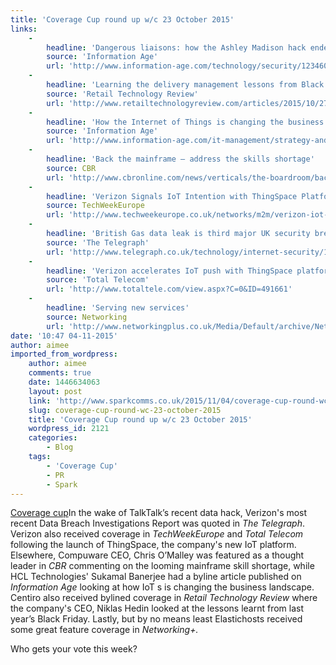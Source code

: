 ```yaml
---
title: 'Coverage Cup round up w/c 23 October 2015'
links:
    -
        headline: 'Dangerous liaisons: how the Ashley Madison hack ended the age of innocence in cybersecurity'
        source: 'Information Age'
        url: 'http://www.information-age.com/technology/security/123460429/dangerous-liaisons-how-ashley-madison-hack-ended-age-innocence-cybersecurity#sthash.EwRzxiim.Y07iG5Rp.dpuf'
    -
        headline: 'Learning the delivery management lessons from Black Friday'
        source: 'Retail Technology Review'
        url: 'http://www.retailtechnologyreview.com/articles/2015/10/27/learning-the-delivery-management-lessons-from-black-friday/'
    -
        headline: 'How the Internet of Things is changing the business landscape'
        source: 'Information Age'
        url: 'http://www.information-age.com/it-management/strategy-and-innovation/123460418/how-internet-things-changing-business-landscape'
    -
        headline: 'Back the mainframe – address the skills shortage'
        source: CBR
        url: 'http://www.cbronline.com/news/verticals/the-boardroom/back-the-mainframe-address-the-skills-shortage-4705903'
    -
        headline: 'Verizon Signals IoT Intention with ThingSpace Platform'
        source: TechWeekEurope
        url: 'http://www.techweekeurope.co.uk/networks/m2m/verizon-iot-thingspace-platform-179708#2BfzThwzcLLAqOwd.99'
    -
        headline: 'British Gas data leak is third major UK security breach in a week'
        source: 'The Telegraph'
        url: 'http://www.telegraph.co.uk/technology/internet-security/11962771/British-Gas-data-leak-is-third-major-UK-security-breach-in-a-week.html'
    -
        headline: 'Verizon accelerates IoT push with ThingSpace platform'
        source: 'Total Telecom'
        url: 'http://www.totaltele.com/view.aspx?C=0&ID=491661'
    -
        headline: 'Serving new services'
        source: Networking
        url: 'http://www.networkingplus.co.uk/Media/Default/archive/Net1510.pdf'
date: '10:47 04-11-2015'
author: aimee
imported_from_wordpress:
    author: aimee
    comments: true
    date: 1446634063
    layout: post
    link: 'http://www.sparkcomms.co.uk/2015/11/04/coverage-cup-round-wc-23-october-2015/'
    slug: coverage-cup-round-wc-23-october-2015
    title: 'Coverage Cup round up w/c 23 October 2015'
    wordpress_id: 2121
    categories:
        - Blog
    tags:
        - 'Coverage Cup'
        - PR
        - Spark
---
```


[Coverage cup](Coverage-cup-167x300.jpg)In the wake of TalkTalk’s recent data hack, Verizon's most recent Data Breach Investigations Report was quoted in _The Telegraph_. Verizon also received coverage in _TechWeekEurope_ and _Total Telecom_ following the launch of ThingSpace, the company's new IoT platform. Elsewhere, Compuware CEO, Chris O’Malley was featured as a thought leader in _CBR_ commenting on the looming mainframe skill shortage, while HCL Technologies' Sukamal Banerjee had a byline article published on _Information Age_ looking at how IoT s is changing the business landscape. Centiro also received bylined coverage in _Retail Technology Review_ where the company's CEO, Niklas Hedin looked at the lessons learnt from last year’s Black Friday. Lastly, but by no means least Elastichosts received some great feature coverage in _Networking+._

Who gets your vote this week?
